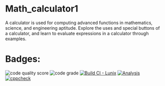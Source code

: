 # Math_calculator1
A calculator is used for computing advanced functions in mathematics, science, and engineering aptitude. Explore the uses and special buttons of a calculator, and learn to evaluate expressions in a calculator through examples. 
# Badges:
![code quality score](https://api.codiga.io/project/32199/score/svg)
![code grade](https://api.codiga.io/project/32199/status/svg)
[![Build CI - Lunix](https://github.com/Sreenivas0706/Math_calculator1/actions/workflows/Updated.yml/badge.svg)](https://github.com/Sreenivas0706/Math_calculator1/actions/workflows/Updated.yml)
[![Analysis](https://github.com/Sreenivas0706/M1_Calculator/actions/workflows/c-cpp.yml/badge.svg)](https://github.com/Sreenivas0706/M1_Calculator/actions/workflows/c-cpp.yml)
[![cppcheck](https://github.com/Sreenivas0706/M1_Calculator/actions/workflows/cppcheck.yml/badge.svg)](https://github.com/Sreenivas0706/M1_Calculator/actions/workflows/cppcheck.yml)
